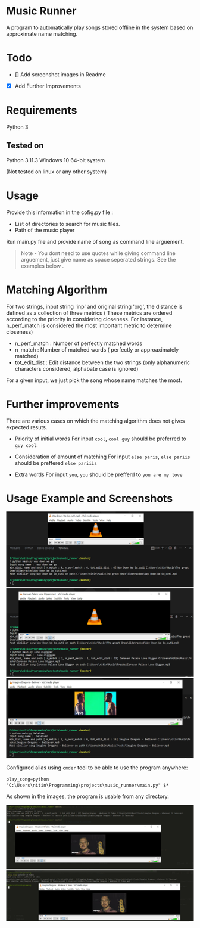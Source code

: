 # Music Runner

A program to automatically play songs stored offline in the system based on approximate name matching.

# Todo
- [] Add screenshot images in Readme
- [x] Add Further Improvements

# Requirements
Python 3

## Tested on 
Python 3.11.3
Windows 10 64-bit system

(Not tested on linux or any other system)

# Usage

Provide this information in the cofig.py file : 
- List of directories to search for music files.
- Path of the music player

Run main.py file and provide name of song as command line arguement.
> Note - You dont need to use quotes while giving command line arguement, just give name as space seperated strings.
See the examples below .

# Matching Algorithm

For two strings, input string 'inp' and original string 'org', the distance is defined as a collection of three metrics
( These metrics are ordered according to the priority in considering closeness. For instance, n_perf_match is considered the most important
metric to determine closeness)
- n_perf_match : Number of perfectly matched words
- n_match : Number of matched words ( perfectly or approaximately matched)
- tot_edit_dist : Edit distance between the two strings (only alphanumeric characters considered, alphabate case is ignored)

For a given input, we just pick the song whose name matches the most.

# Further improvements

There are various cases on which the matching algorithm does not gives expected resuts.

- Priority of initial words
For input `cool`, `cool guy` should be preferred to `guy cool`.

- Consideration of amount of matching
For input `else paris`, `else pariis` should be preffered `else pariiis` 

- Extra words
For input `you`, `you` should be prefferd to `you are my love`

# Usage Example and Screenshots

![](https://github.com/nitin12384/music_runner/blob/master/screenshots/screenshot1.png?raw=true)
![](https://github.com/nitin12384/music_runner/blob/master/screenshots/screenshot2.png?raw=true)
![](https://github.com/nitin12384/music_runner/blob/master/screenshots/screenshot3.png?raw=true)

Configured alias using `cmder` tool to be able to use the program anywhere:
```
play_song=python "C:\Users\nitin\Programming\projects\music_runner\main.py" $*
```

As shown in the images, the program is usable from any directory.

![](https://github.com/nitin12384/music_runner/blob/master/screenshots/screenshot4.png?raw=true)
![](https://github.com/nitin12384/music_runner/blob/master/screenshots/screenshot5.png?raw=true)